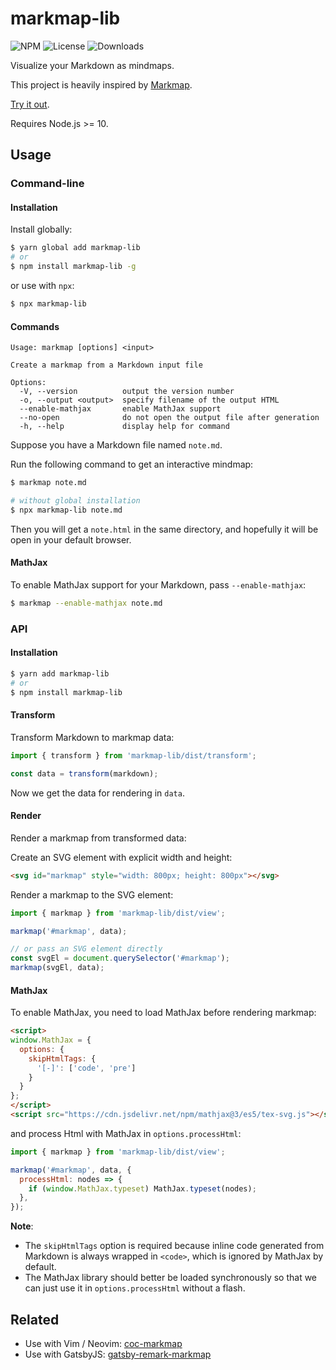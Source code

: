 # markmap-lib

![NPM](https://img.shields.io/npm/v/markmap-lib.svg)
![License](https://img.shields.io/npm/l/markmap-lib.svg)
![Downloads](https://img.shields.io/npm/dt/markmap-lib.svg)

Visualize your Markdown as mindmaps.

This project is heavily inspired by [Markmap](https://github.com/dundalek/markmap).

[Try it out](https://markmap.js.org/repl).

Requires Node.js >= 10.

## Usage

### Command-line

#### Installation

Install globally:

```sh
$ yarn global add markmap-lib
# or
$ npm install markmap-lib -g
```

or use with `npx`:

```sh
$ npx markmap-lib
```

#### Commands

```
Usage: markmap [options] <input>

Create a markmap from a Markdown input file

Options:
  -V, --version          output the version number
  -o, --output <output>  specify filename of the output HTML
  --enable-mathjax       enable MathJax support
  --no-open              do not open the output file after generation
  -h, --help             display help for command
```

Suppose you have a Markdown file named `note.md`.

Run the following command to get an interactive mindmap:

```sh
$ markmap note.md

# without global installation
$ npx markmap-lib note.md
```

Then you will get a `note.html` in the same directory, and hopefully it will be open in your default browser.

#### MathJax

To enable MathJax support for your Markdown, pass `--enable-mathjax`:

```sh
$ markmap --enable-mathjax note.md
```

### API

#### Installation

```sh
$ yarn add markmap-lib
# or
$ npm install markmap-lib
```

#### Transform

Transform Markdown to markmap data:

```js
import { transform } from 'markmap-lib/dist/transform';

const data = transform(markdown);
```

Now we get the data for rendering in `data`.

#### Render

Render a markmap from transformed data:

Create an SVG element with explicit width and height:

```html
<svg id="markmap" style="width: 800px; height: 800px"></svg>
```

Render a markmap to the SVG element:

```js
import { markmap } from 'markmap-lib/dist/view';

markmap('#markmap', data);

// or pass an SVG element directly
const svgEl = document.querySelector('#markmap');
markmap(svgEl, data);
```

#### MathJax

To enable MathJax, you need to load MathJax before rendering markmap:

```html
<script>
window.MathJax = {
  options: {
    skipHtmlTags: {
      '[-]': ['code', 'pre']
    }
  }
};
</script>
<script src="https://cdn.jsdelivr.net/npm/mathjax@3/es5/tex-svg.js"></script>
```

and process Html with MathJax in `options.processHtml`:

```js
import { markmap } from 'markmap-lib/dist/view';

markmap('#markmap', data, {
  processHtml: nodes => {
    if (window.MathJax.typeset) MathJax.typeset(nodes);
  },
});
```

**Note**:

- The `skipHtmlTags` option is required because inline code generated from Markdown is always wrapped in `<code>`, which is ignored by MathJax by default.
- The MathJax library should better be loaded synchronously so that we can just use it in `options.processHtml` without a flash.

## Related

- Use with Vim / Neovim: [coc-markmap](https://github.com/gera2ld/coc-markmap)
- Use with GatsbyJS: [gatsby-remark-markmap](https://github.com/gera2ld/gatsby-remark-markmap)
